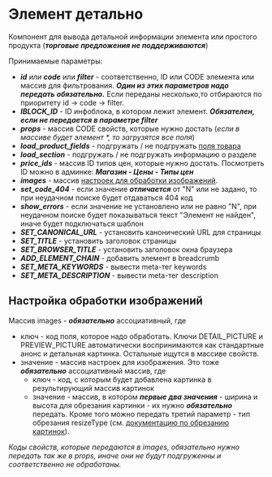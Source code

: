 # Элемент детально

Компонент для вывода детальной информации элемента или простого продукта (***торговые предложения не поддерживаются***)

Принимаемые параметры:

- ___id___ _или_ ___code___ или ___filter___  - соответственно, ID или CODE элемента или массив для фильтрования. ___Один из этих параметров надо передать обязательно.___ Если переданы несколько,то отбираются по приоритету id -> code -> filter.
- ___IBLOCK_ID___                             - ID инфоблока, в котором лежит элемент. ___Обязателен, если не передается в параметре filter___
- ___props___                                 - массив CODE свойств, которые нужно достать (_если в массиве будет элемент *, то загрузятся все поля_)
- ___load_product_fields___                   - подгружать / не подгружать [поля товара](https://dev.1c-bitrix.ru/learning/course/index.php?COURSE_ID=43&LESSON_ID=12183#iblock_18_6_200)
- ___load_section___                          - подгружать / не подгружать информацию о разделе
- ___price_ids___                             - массив ID типов цен, которые нужно достать. Посмотреть ID можно в админке: ***Магазин - Цены - Типы цен***
- ___images___                                - массив [настроек для обработки изображений](#настройка-обработки-изображений).
- ___set_code_404___                          - если значение ___отличается___ от "N" или не задано, то при неудачном поиске будет отдаваться 404 код
- ___show_errors___                           - если значение не установлено или не равно "N", при неудачном поиске будет показываться текст "Элемент не найден", иначе будет подключаться шаблон
- ___SET_CANONICAL_URL___                     - установить канонический URL для страницы
- ___SET_TITLE___                             - установить заголовок страницы
- ___SET_BROWSER_TITLE___                     - установить заголовок окна браузера
- ___ADD_ELEMENT_CHAIN___                     - добавить элемент в breadcrumb
- ___SET_META_KEYWORDS___                     - вывести meta-тег keywords
- ___SET_META_DESCRIPTION___                  - вывести meta-тег description

## Настройка обработки изображений

Массив images - ***обязательно*** ассоциативный, где

- ключ - код поля, которое надо обработать. Ключи DETAIL_PICTURE и PREVIEW_PICTURE автоматически воспринимаются как стандартные анонс
и детальная картинка. Остальные ищутся в массиве свойств.
- значение - массив настроек для изображения. Это тоже ***обязательно*** ассоциативный массив, где
	- ключ - код, с которым будет добавлена картинка в результирующий массив картинок
	- значение - массив, в котором ***первые два значения*** - ширина и высота для обрезания картинки - их нужно ***обязательно*** передать.
	Кроме того можно передать третий параметр - тип обрезания resizeType
	(см. [документацию по обрезанию картинок](https://dev.1c-bitrix.ru/api_help/main/reference/cfile/resizeimageget.php)).

*Коды свойств, которые передаются в images, *обязательно* нужно передать так же в *props*, иначе они не будут подгруженны и соответственно не обработаны.*